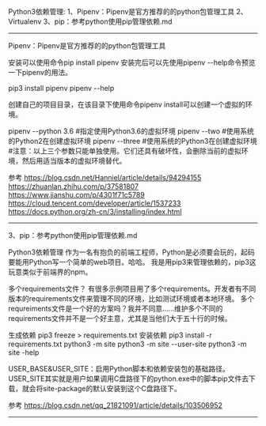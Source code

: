 Python3依赖管理:
1、Pipenv：Pipenv是官方推荐的的python包管理工具
2、Virtualenv
3、pip：参考python使用pip管理依赖.md





---------------------------------------------------------------------------------------------------------------------

Pipenv：Pipenv是官方推荐的的python包管理工具


安装可以使用命令pip install pipenv
安装完后可以先使用pipenv --help命令预览一下pipenv的用法。

pip3 install pipenv
pipenv --help

创建自己的项目目录，在该目录下使用命令pipenv install可以创建一个虚拟的环境。

pipenv --python 3.6 #指定使用Python3.6的虚拟环境
pipenv --two        #使用系统的Python2在创建虚拟环境
pipenv --three      #使用系统的Python3在创建虚拟环境
#注意：以上三个参数只能单独使用。它们还具有破坏性，会删除当前的虚拟环境，然后用适当版本的虚拟环境替代。





参考
https://blog.csdn.net/Hanniel/article/details/94294155
https://zhuanlan.zhihu.com/p/37581807
https://www.jianshu.com/p/4301f71c5789
https://cloud.tencent.com/developer/article/1537233
https://docs.python.org/zh-cn/3/installing/index.html



---------------------------------------------------------------------------------------------------------------------
3、pip：参考python使用pip管理依赖.md


Python3依赖管理
作为一名有抱负的前端工程师，Python是必须要会玩的，起码要能用Python写一个简单的web项目。哈哈。
我是用pip3来管理依赖的，pip3这玩意类似于前端界的npm。


多个requirements文件？
有很多示例项目用了多个requirements。开发者有不同版本的requirements文件来管理不同的环境，比如测试环境或者本地环境。
多个requreiments文件是一个好的方案吗？我并不同意……维护多个不同的requirements文件并不是一个好主意，尤其是当他们大于五十行的时候。



生成依赖 pip3 freeze > requirements.txt
安装依赖 pip3 install -r requirements.txt
python3 -m site
python3 -m site --user-site
python3 -m site -help

USER_BASE&USER_SITE：启用Python脚本和依赖安装包的基础路径。
USER_SITE其实就是用户如果调用C盘路径下的python.exe中的脚本pip文件去下载，就会将site-package的默认安装到这个C盘路径下。



参考
https://blog.csdn.net/qq_21821091/article/details/103506952


---------------------------------------------------------------------------------------------------------------------






